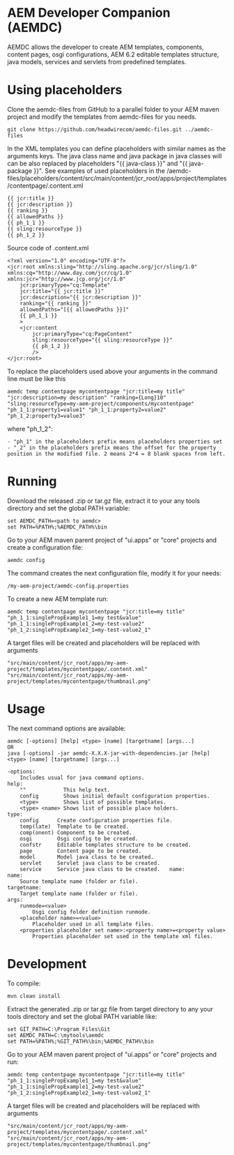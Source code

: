# AEM Developer Companion (AEMDC)
AEMDC allows the developer to create AEM templates, components, content pages, osgi configurations, AEM 6.2 editable templates structure, java models, services and servlets from predefined templates.

# Using placeholders
Clone the aemdc-files from GitHub to a parallel folder to your AEM maven project and modify the templates from aemdc-files for you needs. 
	
	git clone https://github.com/headwirecom/aemdc-files.git ../aemdc-files

In the XML templates you can define placeholders with similar names as the arguments keys. The java class name and java package in java classes will can be also replaced by placeholders "{{ java-class }}" and "{{ java-package }}". See examples of used placeholders in the /aemdc-files/placeholders/content/src/main/content/jcr_root/apps/project/templates/contentpage/.content.xml

    {{ jcr:title }}
    {{ jcr:description }}
    {{ ranking }}
    {{ allowedPaths }}
    {{ ph_1_1 }}
    {{ sling:resourceType }}
    {{ ph_1_2 }}

Source code of  .content.xml 

	<?xml version="1.0" encoding="UTF-8"?>
	<jcr:root xmlns:sling="http://sling.apache.org/jcr/sling/1.0" xmlns:cq="http://www.day.com/jcr/cq/1.0" xmlns:jcr="http://www.jcp.org/jcr/1.0"
	    jcr:primaryType="cq:Template"
	    jcr:title="{{ jcr:title }}"
	    jcr:description="{{ jcr:description }}"
	    ranking="{{ ranking }}"
	    allowedPaths="[{{ allowedPaths }}]"
	    {{ ph_1_1 }}
	    >
	    <jcr:content
	        jcr:primaryType="cq:PageContent"
	        sling:resourceType="{{ sling:resourceType }}"
	        {{ ph_1_2 }}
	        />
	</jcr:root>

To replace the placeholders used above your arguments in the command line must be like this
	
	aemdc temp contentpage mycontentpage "jcr:title=my title" "jcr:description=my description" "ranking={Long}10" "sling:resourceType=my-aem-project/components/mycontentpage" "ph_1_1:property1=value1" "ph_1_1:property2=value2" "ph_1_2:property3=value3"

where "ph\_1\_2":

	- "ph_1" in the placeholders prefix means placeholders properties set
	- "_2" in the placeholders prefix means the offset for the property position in the modified file. 2 means 2*4 = 8 blank spaces from left.

# Running

Download the released .zip or tar.gz file, extract it to your any tools directory and set the global PATH variable:

	set AEMDC_PATH=<path to aemdc>
	set PATH=%PATH%;%AEMDC_PATH%\bin

Go to your AEM maven parent project of "ui.apps" or "core" projects and create a configuration file: 

	aemdc config

The command creates the next configuration file, modify it for your needs:
 
	/my-aem-project/aemdc-config.properties

To create a new AEM template run: 

	aemdc temp contentpage mycontentpage "jcr:title=my title" "ph_1_1:singlePropExample1_1=my test&value" "ph_1_1:singlePropExample1_2=my-test-value2"  "ph_1_2:singlePropExample2_1=my-test-value2_1"

A target files will be created and placeholders will be replaced with arguments 

	"src/main/content/jcr_root/apps/my-aem-project/templates/mycontentpage/.content.xml"
	"src/main/content/jcr_root/apps/my-aem-project/templates/mycontentpage/thumbnail.png"


# Usage
The next command options are available:

	aemdc [-options] [help] <type> [name] [targetname] [args...]
	OR
	java [-options] -jar aemdc-X.X.X-jar-with-dependencies.jar [help] <type> [name] [targetname] [args...]
	
	-options:
        Includes usual for java command options.
	help:
	    ""            This help text.
	    config        Shows initial default configuration properties.
	    <type>        Shows list of possible templates.
	    <type> <name> Shows list of possible place holders.    
	type:
	    config      Create configuration properties file.
	    temp(late)  Template to be created.
	    comp(onent) Component to be created.
	    osgi        Osgi config to be created.
	    confstr     Editable templates structure to be created.
	    page        Content page to be created.
	    model       Model java class to be created.
	    servlet     Servlet java class to be created.
	    service     Service java class to be created.	name:
	name:
    	Source template name (folder or file).
    targetname:
	    Target template name (folder or file).
	args:
	    runmode=<value>
	        Osgi config folder definition runmode.    
	    <placeholder name>=<value>
	        Placeholder used in all template files. 
	    <properties placeholder set name>:<property name>=<property value>
	        Properties placeholder set used in the template xml files.


# Development

To compile:

	mvn clean install

Extract the generated .zip or tar.gz file from target directory to any your tools directory and set the global PATH variable like:

	set GIT_PATH=C:\Program Files\Git
	set AEMDC_PATH=C:\mytools\aemdc
	set PATH=%PATH%;%GIT_PATH%\bin;%AEMDC_PATH%\bin

Go to your AEM maven parent project of "ui.apps" or "core" projects and run: 

	aemdc temp contentpage mycontentpage "jcr:title=my title" "ph_1_1:singlePropExample1_1=my test&value" "ph_1_1:singlePropExample1_2=my-test-value2"  "ph_1_2:singlePropExample2_1=my-test-value2_1"

A target files will be created and placeholders will be replaced with arguments 

	"src/main/content/jcr_root/apps/my-aem-project/templates/mycontentpage/.content.xml"
	"src/main/content/jcr_root/apps/my-aem-project/templates/mycontentpage/thumbnail.png"
